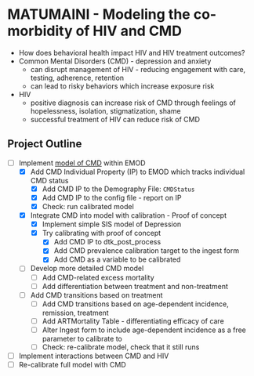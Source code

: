 # MATUMAINI - Modeling the co-morbidity of HIV and CMD

* How does behavioral health impact HIV and HIV treatment outcomes?
* Common Mental Disorders (CMD) - depression and anxiety
    * can disrupt management of HIV - reducing engagement with care, testing, adherence, retention
    * can lead to risky behaviors which increase exposure risk
* HIV
    * positive diagnosis can increase risk of CMD through feelings of hopelessness, isolation, stigmatization, shame
    * successful treatment of HIV can reduce risk of CMD 

## Project Outline

* [ ] Implement [model of CMD](https://docs.google.com/presentation/d/1LaGunWwd2bJYsFmCAZPay9UfXygRY47RvCdVJKmSLjA/edit?usp=sharing) within EMOD
    * [x] Add CMD Individual Property (IP) to EMOD which tracks individual CMD status
        * [x] Add CMD IP to the Demography File: `CMDStatus`
        * [x] Add CMD IP to the config file - report on IP
        * [x] Check: run calibrated model
    * [x] Integrate CMD into model with calibration - Proof of concept
        * [x] Implement simple SIS model of Depression
        * [x] Try calibrating with proof of concept
            * [x] Add CMD IP to dtk_post_process
            * [x] Add CMD prevalence calibration target to the ingest form
            * [x] Add CMD as a variable to be calibrated
    * [ ] Develop more detailed CMD model
        * [ ] Add CMD-related excess mortality
        * [ ] Add differentiation between treatment and non-treatment
    * [ ] Add CMD transitions based on treatment
        * [ ] Add CMD transitions based on age-dependent incidence, remission, treatment
        * [ ] Add ARTMortality Table - differentiating efficacy of care
        * [ ] Alter Ingest form to include age-dependent incidence as a free parameter to calibrate to
        * [ ] Check: re-calibrate model, check that it still runs
* [ ] Implement interactions between CMD and HIV
* [ ] Re-calibrate full model with CMD